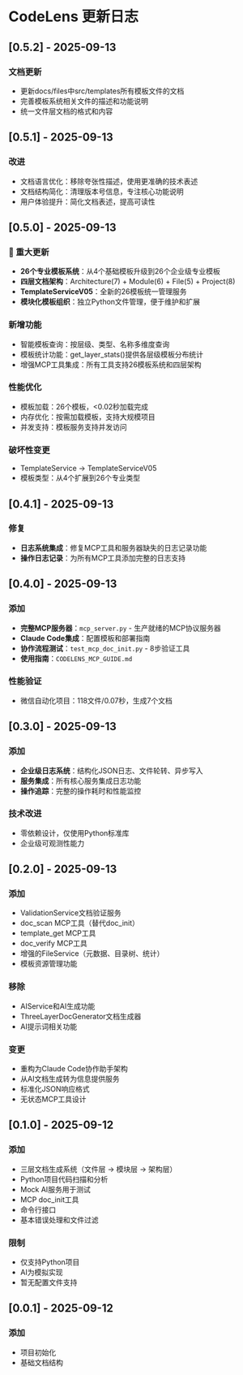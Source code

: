 # CodeLens 更新日志

## [0.5.2] - 2025-09-13

### 文档更新
- 更新docs/files中src/templates所有模板文件的文档
- 完善模板系统相关文件的描述和功能说明
- 统一文件层文档的格式和内容

## [0.5.1] - 2025-09-13

### 改进
- 文档语言优化：移除夸张性描述，使用更准确的技术表述
- 文档结构简化：清理版本号信息，专注核心功能说明
- 用户体验提升：简化文档表述，提高可读性

## [0.5.0] - 2025-09-13

### 🚀 重大更新
- **26个专业模板系统**：从4个基础模板升级到26个企业级专业模板
- **四层文档架构**：Architecture(7) + Module(6) + File(5) + Project(8)
- **TemplateServiceV05**：全新的26模板统一管理服务
- **模块化模板组织**：独立Python文件管理，便于维护和扩展

### 新增功能
- 智能模板查询：按层级、类型、名称多维度查询
- 模板统计功能：get_layer_stats()提供各层级模板分布统计
- 增强MCP工具集成：所有工具支持26模板系统和四层架构

### 性能优化
- 模板加载：26个模板，<0.02秒加载完成
- 内存优化：按需加载模板，支持大规模项目
- 并发支持：模板服务支持并发访问

### 破坏性变更
- TemplateService → TemplateServiceV05
- 模板类型：从4个扩展到26个专业类型

## [0.4.1] - 2025-09-13

### 修复
- **日志系统集成**：修复MCP工具和服务器缺失的日志记录功能
- **操作日志记录**：为所有MCP工具添加完整的日志支持

## [0.4.0] - 2025-09-13

### 添加
- **完整MCP服务器**：`mcp_server.py` - 生产就绪的MCP协议服务器
- **Claude Code集成**：配置模板和部署指南
- **协作流程测试**：`test_mcp_doc_init.py` - 8步验证工具
- **使用指南**：`CODELENS_MCP_GUIDE.md`

### 性能验证
- 微信自动化项目：118文件/0.07秒，生成7个文档

## [0.3.0] - 2025-09-13

### 添加
- **企业级日志系统**：结构化JSON日志、文件轮转、异步写入
- **服务集成**：所有核心服务集成日志功能
- **操作追踪**：完整的操作耗时和性能监控

### 技术改进
- 零依赖设计，仅使用Python标准库
- 企业级可观测性能力

## [0.2.0] - 2025-09-13

### 添加
- ValidationService文档验证服务
- doc_scan MCP工具（替代doc_init）
- template_get MCP工具
- doc_verify MCP工具
- 增强的FileService（元数据、目录树、统计）
- 模板资源管理功能

### 移除
- AIService和AI生成功能
- ThreeLayerDocGenerator文档生成器
- AI提示词相关功能

### 变更
- 重构为Claude Code协作助手架构
- 从AI文档生成转为信息提供服务
- 标准化JSON响应格式
- 无状态MCP工具设计

## [0.1.0] - 2025-09-12

### 添加
- 三层文档生成系统（文件层 → 模块层 → 架构层）
- Python项目代码扫描和分析
- Mock AI服务用于测试
- MCP doc_init工具
- 命令行接口
- 基本错误处理和文件过滤

### 限制
- 仅支持Python项目
- AI为模拟实现
- 暂无配置文件支持

## [0.0.1] - 2025-09-12

### 添加
- 项目初始化
- 基础文档结构